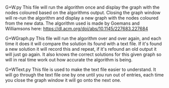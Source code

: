 G+W.py
This file will run the algorithm once and display the graph with the nodes coloured based on the algorithms output. Closing the graph window will re-run the algorithm and display a new graph with the nodes coloured from the new data.
The algorithm used is made by Goemans and Williamsons here: https://dl.acm.org/doi/abs/10.1145/227683.227684 

G+WGraph.py
This file will run the algorithm over and over again, and each time it does it will compare the solution its found with a text file. If it's found a new solution it will record this and repeat, if it's refound an old output it will just go again. It also knows the correct solutions for this given graph so will in real time work out how accurate the algorithm is being.

G+WText.py
This file is used to make the text file easier to understand. It will go through the text file one by one until you run out of entries, each time you close the graph window it will go onto the next one.
